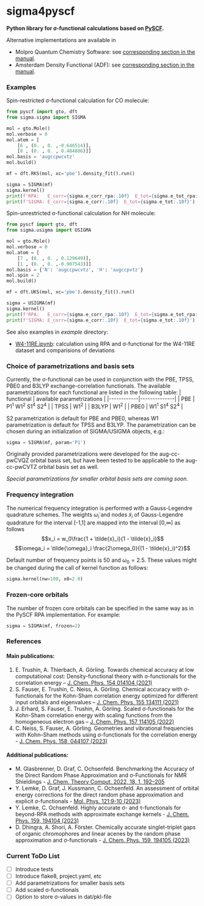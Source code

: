 # sigma4pyscf

**Python library for σ-functional calculations based on [PySCF](https://pyscf.org/).** 

Alternative implementations are available in
- Molpro Quantum Chemistry Software: see [corresponding section in the manual](https://www.molpro.net/manual/doku.php?id=kohn-sham_random-phase_approximation#rirpa_program).
- Amsterdam Density Functional (ADF): see [corresponding section in the manual](https://www.scm.com/doc/ADF/Input/Density_Functional.html#sigma-functional).

### Examples
Spin-restricted σ-functional calculation for CO molecule:
```python
from pyscf import gto, dft
from sigma.sigma import SIGMA

mol = gto.Mole()
mol.verbose = 0
mol.atom = [
    [6 , (0. , 0. ,-0.646514)],
    [8 , (0. , 0. , 0.484886)]]
mol.basis = 'augccpwcvtz'
mol.build()

mf = dft.RKS(mol, xc='pbe').density_fit().run()

sigma = SIGMA(mf)
sigma.kernel()
print(f'RPA:   E_corr={sigma.e_corr_rpa:.10f}  E_tot={sigma.e_tot_rpa:.10f}')
print(f'SIGMA: E_corr={sigma.e_corr:.10f}  E_tot={sigma.e_tot:.10f}')

```
Spin-unrestricted σ-functional calculation for NH molecule:
```python
from pyscf import gto, dft
from sigma.usigma import USIGMA

mol = gto.Mole()
mol.verbose = 0
mol.atom = [
    [7 , (0. , 0. , 0.129649)],
    [1 , (0. , 0. ,-0.907543)]]
mol.basis = {'N': 'augccpwcvtz', 'H': 'augccpvtz'}
mol.spin = 2
mol.build()

mf = dft.UKS(mol, xc='pbe').density_fit().run()

sigma = USIGMA(mf)
sigma.kernel()
print(f'RPA:   E_corr={sigma.e_corr_rpa:.10f}  E_tot={sigma.e_tot_rpa:.10f}')
print(f'SIGMA: E_corr={sigma.e_corr:.10f}  E_tot={sigma.e_tot:.10f}')
```
See also examples in *example* directory:
- [W4-11RE.ipynb](https://github.com/EgorTrushin/sigma4pyscf/blob/main/examples/W4-11RE/W4-11RE.ipynb): calculation using RPA and σ-functional for the W4-11RE dataset and comparisions of deviations

### Choice of parametrizations and basis sets
Currently, the σ-functional can be used in conjunction with the PBE, TPSS,  PBE0 and B3LYP exchange-correlation functionals. The available parametrizations for each functional are listed in the following table:
| functional | available parametrizations |
|------------|--------------|
| PBE        | P1<sup>1</sup> W1<sup>2</sup> S1<sup>4</sup> S2<sup>4</sup>  |
| TPSS       | W1<sup>2</sup> |
| B3LYP      | W1<sup>2</sup> |
| PBE0       | W1<sup>1</sup> S1<sup>4</sup> S2<sup>4</sup> |

S2 parametrization is default for PBE and PBE0, whereas W1 parametrization is default for TPSS and B3LYP. The parametrization can be chosen during an initialization of SIGMA/USIGMA objects, e.g.:
```python
sigma = SIGMA(mf, param='P1')
```
Originally provided parametrizations were developed for the aug-cc-pwCVQZ orbital basis set, but have been tested to be applicable to the aug-cc-pwCVTZ orbital basis set as well.

*Special parametrizations for smaller orbital basis sets are coming soon.*

### Frequency integration
The numerical frequency integration is performed with a Gauss-Legendre quadrature schemes. The weights $\tilde{\omega}_i$ and nodes $\tilde{x}_i$ of Gauss-Legendre quadrature for the interval [-1,1] are mapped into the interval [0,∞] as follows
$$x_i = w_0\frac{1 + \tilde{x}_i}{1 - \tilde{x}_i}$$
$$\omega_i = \tilde{\omega}_i \frac{2\omega_0}{(1 - \tilde{x}_i)^2}$$

Default number of frequency points is 50 and $\omega_0=2.5$. These values might be changed during the call of kernel function as follows:
```python
sigma.kernel(nw=100, x0=2.0)
```

### Frozen-core orbitals
The number of frozen core orbitals can be specified in the same way as in the PySCF RPA implementation. For example:
```python
sigma = SIGMA(mf, frozen=2)
```

### References
#### Main publications:
1. E. Trushin, A. Thierbach, A. Görling. Towards chemical accuracy at low computational cost: Density-functional theory with σ-functionals for the correlation energy – [J. Chem. Phys. 154 014104 (2021)](https://doi.org/10.1063/5.0026849)
2. S. Fauser, E. Trushin, C. Neiss, A. Görling. Chemical accuracy with σ-functionals for the Kohn-Sham correlation energy optimized for different input orbitals and eigenvalues – [J. Chem. Phys. 155 134111 (2021)](https://doi.org/10.1063/5.0059641)
3. J. Erhard, S. Fauser, E. Trushin, A. Görling. Scaled σ-functionals for the Kohn-Sham correlation energy with scaling functions from the homogeneous electron gas – [J. Chem. Phys. 157 114105 (2022)](https://doi.org/10.1063/5.0101641)
4. C. Neiss, S. Fauser, A. Görling. Geometries and vibrational frequencies with Kohn–Sham methods using σ-functionals for the correlation energy - [J. Chem. Phys. 158, 044107 (2023)](https://doi.org/10.1063/5.0129524)
#### Additional publications:
- M. Glasbrenner, D. Graf, C. Ochsenfeld. Benchmarking the Accuracy of the Direct Random Phase Approximation and σ-Functionals for NMR Shieldings - [J. Chem. Theory Comput. 2022, 18, 1, 192–205](https://doi.org/10.1021/acs.jctc.1c00866)
- Y. Lemke, D. Graf, J. Kussmann, C. Ochsenfeld. An assessment of orbital energy corrections for the direct random phase approximation and explicit σ-functionals - [Mol. Phys. 121:9-10 (2023)](https://doi.org/10.1080/00268976.2022.2098862)
- Y. Lemke, C. Ochsenfeld. Highly accurate σ- and τ-functionals for beyond-RPA methods with approximate exchange kernels - [J. Chem. Phys. 159, 194104 (2023)](https://doi.org/10.1063/5.0173042)
- D. Dhingra, A. Shori, A. Förster. Chemically accurate singlet-triplet gaps of organic chromophores and linear acenes by the random phase approximation and σ-functionals - [J. Chem. Phys. 159, 194105 (2023)](https://doi.org/10.1063/5.0177528)

### Current ToDo List
- [ ] Introduce tests
- [ ] Introduce flake8, project.yaml, etc
- [ ] Add parametrizations for smaller basis sets
- [ ] Add scaled σ-functionals
- [ ] Option to store σ-values in dat/pkl-file
